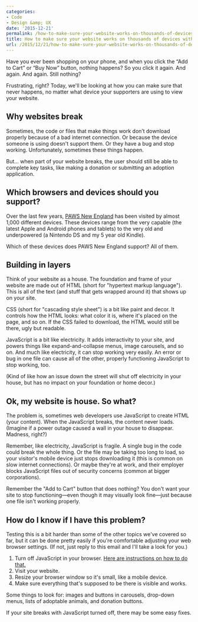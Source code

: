 ```yaml
---
categories:
- Code
- Design &amp; UX
date: '2015-12-21'
permalink: /how-to-make-sure-your-website-works-on-thousands-of-devices-without-losing-your-mind/
title: How to make sure your website works on thousands of devices without losing your mind
url: /2015/12/21/how-to-make-sure-your-website-works-on-thousands-of-devices-without-losing-your-mind
---
```


Have you ever been shopping on your phone, and when you click the “Add to Cart” or “Buy Now” button, nothing happens? So you click it again. And again. And again. Still nothing?

Frustrating, right? Today, we'll be looking at how you can make sure that never happens, no matter what device your supporters are using to view your website.

<!--more-->

## Why websites break

Sometimes, the code or files that make things work don’t download properly because of a bad internet connection. Or because the device someone is using doesn't support them. Or they have a bug and stop working. Unfortunately, sometimes these things happen.

But... when part of your website breaks, the user should still be able to complete key tasks, like making a donation or submitting an adoption application.

## Which browsers and devices should you support?

Over the last few years, [PAWS New England](http://pawsnewengland.com/) has been visited by almost 1,000 different devices. These devices range from the very capable (the latest Apple and Android phones and tablets) to the very old and underpowered (a Nintendo DS and my 5 year old Kindle).

Which of these devices does PAWS New England support? All of them.

## Building in layers

Think of your website as a house. The foundation and frame of your website are made out of HTML (short for "hypertext markup language"). This is all of the text (and stuff that gets wrapped around it) that shows up on your site.

CSS (short for "cascading style sheet") is a bit like paint and decor. It controls how the HTML looks: what color it is, where it's placed on the page, and so on. If the CSS failed to download, the HTML would still be there, ugly but readable.

JavaScript is a bit like electricity. It adds interactivity to your site, and powers things like expand-and-collapse menus, image carousels, and so on. And much like electricity, it can stop working very easily. An error or bug in one file can cause all of the other, properly functioning JavaScript to stop working, too.

(Kind of like how an issue down the street will shut off electricity in your house, but has no impact on your foundation or home decor.)

## Ok, my website is house. So what?

The problem is, sometimes web developers use JavaScript to create HTML (your content). When the JavaScript breaks, the content never loads. (Imagine if a power outage caused a wall in your house to disappear. Madness, right?)

Remember, like electricity, JavaScript is fragile. A single bug in the code could break the whole thing. Or the file may be taking too long to load, so your visitor's mobile device just stops downloading it (this is common on slow internet connections). Or maybe they're at work, and their employer blocks JavaScript files out of security concerns (common at bigger corporations).

Remember the "Add to Cart" button that does nothing? You don't want your site to stop functioning&mdash;even though it may visually look fine&mdash;just because one file isn't working properly.

## How do I know if I have this problem?

Testing this is a bit harder than some of the other topics we've covered so far, but it can be done pretty easily if you're comfortable adjusting your web browser settings. (If not, just reply to this email and I'll take a look for you.)

1. Turn off JavaScript in your browser. [Here are instructions on how to do that.](http://www.computerhope.com/issues/ch000891.htm)
2. Visit your website.
3. Resize your browser window so it's small, like a mobile device.
4. Make sure everything that's supposed to be there is visible and works.

Some things to look for: images and buttons in carousels, drop-down menus, lists of adoptable animals, and donation buttons.

If your site breaks with JavaScript turned off, there may be some easy fixes.